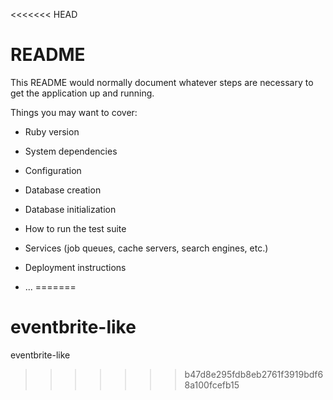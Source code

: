 <<<<<<< HEAD
# README

This README would normally document whatever steps are necessary to get the
application up and running.

Things you may want to cover:

* Ruby version

* System dependencies

* Configuration

* Database creation

* Database initialization

* How to run the test suite

* Services (job queues, cache servers, search engines, etc.)

* Deployment instructions

* ...
=======
# eventbrite-like
eventbrite-like
>>>>>>> b47d8e295fdb8eb2761f3919bdf68a100fcefb15
